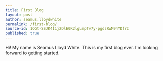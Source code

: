 ```yaml
---
title: First Blog
layout: post
author: seamus.lloydwhite
permalink: /first-blog/
source-id: 1QGt-SSJK4I1j2DlE0K2lgLmpTv7y-pgdzRwM94YDfrI
published: true
---
```

Hi! My name is Seamus Lloyd White. This is my first blog ever. I'm looking forward to getting started.

